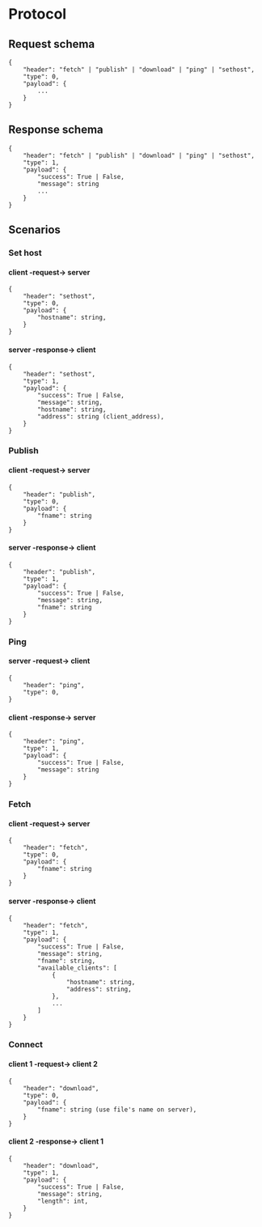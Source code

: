# Protocol

## Request schema
```{json}
{
    "header": "fetch" | "publish" | "download" | "ping" | "sethost",
    "type": 0,
    "payload": {
        ...
    }
}
```

## Response schema
```{json}
{
    "header": "fetch" | "publish" | "download" | "ping" | "sethost",
    "type": 1,
    "payload": {
        "success": True | False,
        "message": string
        ...
    }
}
```

## Scenarios
### Set host
#### client -request-> server
```{json}
{
    "header": "sethost",
    "type": 0,
    "payload": {
        "hostname": string,
    }
}
```

#### server -response-> client
```{json}
{
    "header": "sethost",
    "type": 1,
    "payload": {
        "success": True | False,
        "message": string,
        "hostname": string,
        "address": string (client_address),
    }
}
```

### Publish
#### client -request-> server
```{json}
{
    "header": "publish",
    "type": 0,
    "payload": {
        "fname": string
    }
}
```
#### server -response-> client
```{json}
{
    "header": "publish",
    "type": 1,
    "payload": {
        "success": True | False,
        "message": string,
        "fname": string
    }
}
```

### Ping
#### server -request-> client
```{json}
{
    "header": "ping",
    "type": 0,
}
```
#### client -response-> server
```{json}
{
    "header": "ping",
    "type": 1,
    "payload": {
        "success": True | False,
        "message": string
    }
}
```

### Fetch
#### client -request-> server
```{json}
{
    "header": "fetch",
    "type": 0,
    "payload": {
        "fname": string
    }
}
```
#### server -response-> client
```{json}
{
    "header": "fetch",
    "type": 1,
    "payload": {
        "success": True | False,
        "message": string,
        "fname": string,
        "available_clients": [
            {
                "hostname": string,
                "address": string,
            },
            ...
        ]
    }
}
```

### Connect
#### client 1 -request-> client 2
```{json}
{
    "header": "download",
    "type": 0,
    "payload": {
        "fname": string (use file's name on server),
    }
}
```

#### client 2 -response-> client 1
```{json}
{
    "header": "download",
    "type": 1,
    "payload": {
        "success": True | False,
        "message": string,
        "length": int,
    }
}
```
